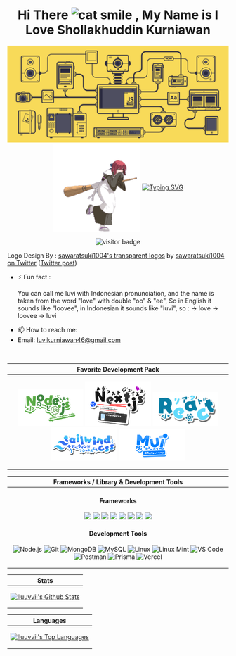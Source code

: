   <h1 align="center">
    Hi There
    <img src="https://raw.githubusercontent.com/Tarikul-Islam-Anik/Animated-Fluent-Emojis/master/Emojis/Smilies/Grinning%20Cat%20with%20Smiling%20Eyes.png" alt="cat smile" width="40" height="40" />
    , My Name is I Love Shollakhuddin Kurniawan
  </h1>
  
  <p align="center">
    <img src="https://github.com/lluuvvii/lluuvvii/blob/main/js.gif" alt="jsgif" >
  <img src="https://github.com/lluuvvii/lluuvvii/blob/main/kohaku-melty-blood.gif" alt="Kohaku" width="200" height="200" align="center" />
  <a href="https://git.io/typing-svg"><img src="https://readme-typing-svg.demolab.com?font=Fira+Code&duration=2000&pause=1000&color=FF4545&background=FFFFFF00&center=false&vCenter=true&random=false&width=435&lines=A+fullstack+web+developer;flexible+and+dynamic+principle;Casual+Gamer;Otaku/Weeb;Classical+Music+Enjoyer" alt="Typing SVG" /></a>
    <p align="center">
      <img src="https://visitor-badge.laobi.icu/badge?page_id=lluuvvii.lluuvvii&left_color=grey&right_color=red&format=true" alt="visitor badge">
    </p>
  <p align="left">Logo Design By : <a href="https://onedrive.live.com/?id=4B3290FB3CEB441A!9144&resid=4B3290FB3CEB441A!9144&ithint=folder&authkey=!ADkelorAY-HPbS4&cid=4b3290fb3ceb441a">sawaratsuki1004's transparent logos</a> by <a href="https://twitter.com/sawaratsuki1004">sawaratsuki1004 on Twitter</a> (<a href="https://twitter.com/sawaratsuki1004/status/1782079506083381657">Twitter post</a>)</p>
  </p>
</p>

- ⚡ Fun fact : <p>
You can call me luvi with Indonesian pronunciation, and the name is taken from the word "love" with double "oo" & "ee", So in English it sounds like "loovee", in Indonesian it sounds like "luvi", so : -> love -> loovee -> luvi
</p>

- 📫 How to reach me:
- Email: luvikurniawan46@gmail.com

<br>

| **Favorite Development Pack** |
|------------------------------|
| <p align="center"> <img src="https://github.com/lluuvvii/lluuvvii/blob/main/Node.js.png" alt="Node.js Logo" width="150" /> <img src="https://github.com/lluuvvii/lluuvvii/blob/main/Next.js.png" alt="Next.js Logo" width="150" /> <img src="https://github.com/lluuvvii/lluuvvii/blob/main/React.png" alt="React Logo" width="150" /> <img src="https://github.com/lluuvvii/lluuvvii/blob/main/Tailwindcss6.png" alt="Tailwind CSS Logo" width="150" /> <img src="https://github.com/lluuvvii/lluuvvii/blob/main/MUIT.png" alt="MUI Logo" width="150" /> </p> |

| **Frameworks / Library & Development Tools** |
|---------------------------------------------|
| <h4 align="center">Frameworks</h4> <p align="center"> <img src="https://img.shields.io/badge/Next-black?style=for-the-badge&logo=next.js&logoColor=white"> <img src="https://img.shields.io/badge/tailwindcss-%2338B2AC.svg?style=for-the-badge&logo=tailwind-css&logoColor=white"> <img src="https://img.shields.io/badge/react-%2320232a.svg?style=for-the-badge&logo=react&logoColor=%2361DAFB"> <img src="https://img.shields.io/badge/express.js-%23404d59.svg?style=for-the-badge&logo=express&logoColor=%2361DAFB"> <img src="https://img.shields.io/badge/bootstrap-%238511FA.svg?style=for-the-badge&logo=bootstrap&logoColor=white"> <img src="https://img.shields.io/badge/MUI-%230081CB.svg?style=for-the-badge&logo=mui&logoColor=white"> <img src="https://img.shields.io/badge/-React%20Query-FF4154?style=for-the-badge&logo=react%20query&logoColor=white"> <img src="https://img.shields.io/badge/CodeIgniter-%23EF4223.svg?style=for-the-badge&logo=codeIgniter&logoColor=white"> </p> <h4 align="center">Development Tools</h4> <p align="center"><img src="https://skillicons.dev/icons?i=nodejs&theme=dark" alt="Node.js"> <img src="https://skillicons.dev/icons?i=git&theme=dark" alt="Git"> <img src="https://skillicons.dev/icons?i=mongodb&theme=dark" alt="MongoDB"> <img src="https://skillicons.dev/icons?i=mysql&theme=dark" alt="MySQL"> <img src="https://skillicons.dev/icons?i=linux&theme=dark" alt="Linux"> <img src="https://skillicons.dev/icons?i=mint&theme=dark" alt="Linux Mint"> <img src="https://skillicons.dev/icons?i=vscode&theme=dark" alt="VS Code"> <img src="https://skillicons.dev/icons?i=postman&theme=dark" alt="Postman"> <img src="https://skillicons.dev/icons?i=prisma&theme=dark" alt="Prisma"> <img src="https://skillicons.dev/icons?i=vercel&theme=dark" alt="Vercel"> </p> |

| **Stats** |
|-----------|
| <p align="center"> <a href="https://github.com/lluuvvii/"> <img alt="lluuvvii's Github Stats" src="https://denvercoder1-github-readme-stats.vercel.app/api/?username=lluuvvii&show_icons=true&count_private=true&theme=radical#gh-dark-mode-only&hide_border=true&bg_color=1F222E&title_color=F85D7F&icon_color=F8D866" width="500px"/> </a> </p> |

| **Languages** |
|---------------|
| <p align="center"> <a href="https://github.com/lluuvvii"> <img alt="lluuvvii's Top Languages" src="https://github-readme-stats.vercel.app/api/top-langs/?username=lluuvvii&langs_count=8&layout=donut&theme=radical#gh-dark-mode-only&hide_border=true&bg_color=1F222E&title_color=F85D7F&icon_color=F8D866&hide=Jupyter%20Notebook" width="500px" /> </a> </p> |



<!--
<img alt="snake contribution" src="https://raw.githubusercontent.com/lluuvvii/lluuvvii/output/github-contribution-grid-snake.svg" />
-->

<!--
**lluuvvii/lluuvvii** is a ✨ _special_ ✨ repository because its `README.md` (this file) appears on your GitHub profile.

Here are some ideas to get you started:

- 🔭 I’m currently working on ...
- 🌱 I’m currently learning ...
- 👯 I’m looking to collaborate on ...
- 🤔 I’m looking for help with ...
- 💬 Ask me about ...
- 📫 How to reach me: ...
- 😄 Pronouns: ...
- ⚡ Fun fact: ...
-->
